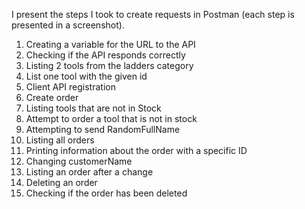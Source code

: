 I present the steps I took to create requests in Postman (each step is presented in a screenshot).

01.	Creating a variable for the URL to the API
02.	Checking if the API responds correctly
03.	Listing 2 tools from the ladders category
04.	List one tool with the given id
05.	Client API registration
06.	Create order
07.	Listing tools that are not in Stock
08.	Attempt to order a tool that is not in stock
09.	Attempting to send RandomFullName
10.	Listing all orders
11.	Printing information about the order with a specific ID
12.	Changing customerName
13.	Listing an order after a change
14.	Deleting an order
15.	Checking if the order has been deleted
